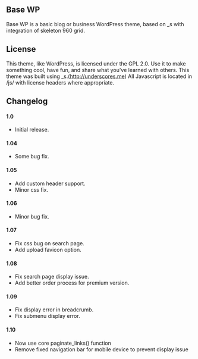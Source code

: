 Base WP
---------------
Base WP is a basic blog or business WordPress theme, based on _s with integration of skeleton 960 grid. 


License
---------------
This theme, like WordPress, is licensed under the GPL 2.0. Use it to make something cool, have fun, and share what you've learned with others.
This theme was built using _s.(http://underscores.me)
All Javascript is located in /js/ with license headers where appropriate.


Changelog
---------------
#### 1.0
* Initial release.

#### 1.04
* Some bug fix.

#### 1.05
* Add custom header support.
* Minor css fix.

#### 1.06
* Minor bug fix.

#### 1.07
* Fix css bug on search page.
* Add upload favicon option.

#### 1.08
* Fix search page display issue.
* Add better order process for premium version.

#### 1.09
* Fix display error in breadcrumb.
* Fix submenu display error.

#### 1.10
* Now use core paginate_links() function
* Remove fixed navigation bar for mobile device to prevent display issue


